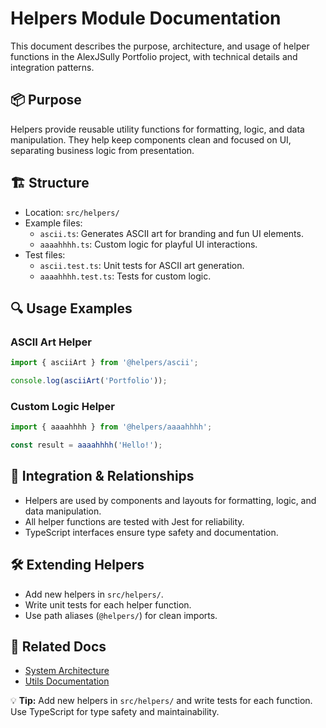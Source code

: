 # Helpers Module Documentation

This document describes the purpose, architecture, and usage of helper functions in the AlexJSully Portfolio project, with technical details and integration patterns.

## 📦 Purpose

Helpers provide reusable utility functions for formatting, logic, and data manipulation. They help keep components clean and focused on UI, separating business logic from presentation.

## 🏗️ Structure

- Location: `src/helpers/`
- Example files:
    - `ascii.ts`: Generates ASCII art for branding and fun UI elements.
    - `aaaahhhh.ts`: Custom logic for playful UI interactions.
- Test files:
    - `ascii.test.ts`: Unit tests for ASCII art generation.
    - `aaaahhhh.test.ts`: Tests for custom logic.

## 🔍 Usage Examples

### ASCII Art Helper

```ts
import { asciiArt } from '@helpers/ascii';

console.log(asciiArt('Portfolio'));
```

### Custom Logic Helper

```ts
import { aaaahhhh } from '@helpers/aaaahhhh';

const result = aaaahhhh('Hello!');
```

## 🧩 Integration & Relationships

- Helpers are used by components and layouts for formatting, logic, and data manipulation.
- All helper functions are tested with Jest for reliability.
- TypeScript interfaces ensure type safety and documentation.

## 🛠️ Extending Helpers

- Add new helpers in `src/helpers/`.
- Write unit tests for each helper function.
- Use path aliases (`@helpers/`) for clean imports.

## 🔗 Related Docs

- [System Architecture](./index.md)
- [Utils Documentation](./utils.md)

💡 **Tip:** Add new helpers in `src/helpers/` and write tests for each function. Use TypeScript for type safety and maintainability.
